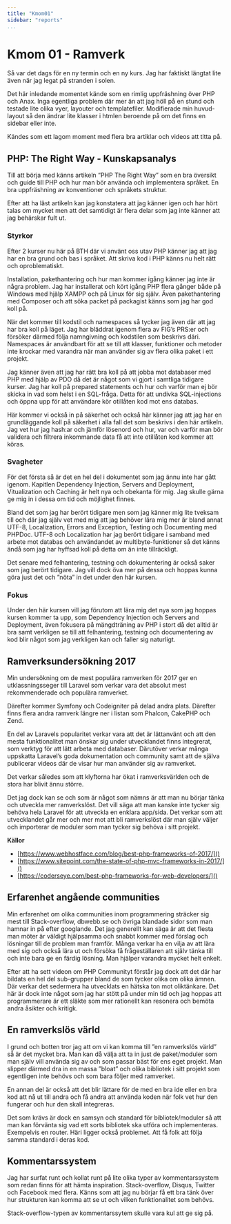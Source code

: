 ```yaml
---
title: "Kmom01"
sidebar: "reports"
...
```

# Kmom 01 - Ramverk

Så var det dags för en ny termin och en ny kurs. Jag har faktiskt längtat lite även när jag legat på stranden i solen.

Det här inledande momentet kände som en rimlig uppfräshning över PHP och Anax. Inga egentliga problem där mer än att jag höll på en stund och testade lite olika vyer, layouter och templatefiler. Modifierade min huvud-layout så den ändrar lite klasser i htmlen beroende på om det finns en sidebar eller inte.

Kändes som ett lagom moment med flera bra artiklar och videos att titta på. 

## PHP: The Right Way - Kunskapsanalys

Till att börja med känns artikeln “PHP The Right Way” som en bra översikt och guide till PHP och hur man bör använda och implementera språket. En bra uppfräshning av konventioner och språkets struktur.

Efter att ha läst artikeln kan jag konstatera att jag känner igen och har hört talas om mycket men att det samtidigt är flera delar som jag inte känner att jag behärskar fult ut.

### Styrkor

Efter 2 kurser nu här på BTH där vi använt oss utav PHP känner jag att jag har en bra grund och bas i språket. Att skriva kod i PHP känns nu helt rätt och oproblematiskt.

Installation, pakethantering och hur man kommer igång känner jag inte är några problem. Jag har installerat och kört igång PHP flera gånger både på Windows med hjälp XAMPP och på Linux för sig själv. Även pakethantering med Composer och att söka packet på packagist känns som jag har god koll på.

När det kommer till kodstil och namespaces så tycker jag även där att jag har bra koll på läget. Jag har bläddrat igenom flera av FIG’s PRS:er och försöker därmed följa namngivning och kodstilen som beskrivs däri. Namespaces är användbart för att se till att klasser, funktioner och metoder inte krockar med varandra när man använder sig av flera olika paket i ett projekt.

Jag känner även att jag har rätt bra koll på att jobba mot databaser med PHP med hjälp av PDO då det är något som vi gjort i samtliga tidigare kurser. Jag har koll på prepared statements och hur och varför man ej bör skicka in vad som helst i en SQL-fråga. Detta för att undivka SQL-injections och öppna upp för att användare kör otillåten kod mot ens databas.

Här kommer vi också in på säkerhet och också här känner jag att jag har en grundläggande koll på säkerhet i alla fall det som beskrivs i den här artikeln. Jag vet hur jag hash:ar och jämför lösenord och hur, var och varför man bör validera och filtrera inkommande data få att inte otillåten kod kommer att köras.

### Svagheter

För det första så är det en hel del i dokumentet som jag ännu inte har gått igenom. Kapitlen Dependency Injection, Servers and Deployment, Vitualization och Caching är helt nya och obekanta för mig. Jag skulle gärna ge mig in i dessa om tid och möjlighet finnes.

Bland det som jag har berört tidigare men som jag känner mig lite tveksam till och där jag själv vet med mig att jag behöver lära mig mer är bland annat UTF-8, Localization, Errors and Exception, Testing och Documenting med PHPDoc.
UTF-8 och Localization har jag berört tidigare i samband med arbete mot databas och användandet av multibyte-funktioner så det känns ändå som jag har hyffsad koll på detta om än inte tillräckligt.

Det senare med felhantering, testning och dokumentering är också saker som jag berört tidigare. Jag vill dock öva mer på dessa och hoppas kunna göra just det och ”nöta” in det under den här kursen.

### Fokus

Under den här kursen  vill jag förutom att lära mig det nya som jag hoppas kursen kommer ta upp, som Dependency Injection och Servers and Deployment, även fokusera på mängdträning av PHP i stort då det alltid är bra samt verkligen se till att felhantering, testning och documentering av kod blir något som jag verkligen kan och faller sig naturligt.


## Ramverksundersökning 2017

Min undersökning om de mest populära ramverken för 2017 ger en utklassningsseger till Laravel som verkar vara det absolut mest rekommenderade och populära ramverket.

Därefter kommer Symfony och Codeigniter på delad andra plats. Därefter finns flera andra ramverk längre ner i listan som Phalcon, CakePHP och Zend.

En del av Laravels popularitet verkar vara att det är lättanvänt och att den mesta funktionalitet man önskar sig under utvecklandet finns integrerat, som verktyg för att lätt arbeta med databaser. Därutöver verkar många uppskatta Laravel’s goda dokumentation och community samt att de själva publicerar videos där de visar hur man använder sig av ramverket.

Det verkar således som att klyftorna har ökat i ramverksvärlden och de stora har blivit ännu större.

Det jag dock kan se och som är något som nämns är att man nu börjar tänka och utveckla mer ramverkslöst. Det vill säga att man kanske inte tycker sig behöva hela Laravel för att utveckla en enklara app/sida. Det verkar som att utvecklandet går mer och mer mot att bli ramverkslöst där man själv väljer och importerar de moduler som man tycker sig behöva i sitt projekt.

**Källor**

* [https://www.webhostface.com/blog/best-php-frameworks-of-2017/]()
* [https://www.sitepoint.com/the-state-of-php-mvc-frameworks-in-2017/]()
* [https://coderseye.com/best-php-frameworks-for-web-developers/]()


## Erfarenhet angående communities 

Min erfarenhet om olika communities inom programmering sträcker sig mest till Stack-overflow, dbwebb.se och övriga blandade sidor som man hamnar in på efter googlande. Det jag generellt kan säga är att det flesta man möter är väldigt hjälpsamma och snabbt kommer med förslag och lösningar till de problem man framför. Många verkar ha en vilja av att lära med sig och också lära ut och försöka få frågeställaren att själv tänka till och inte bara ge en färdig lösning. Man hjälper varandra mycket helt enkelt.

Efter att ha sett videon om PHP Communityt förstår jag dock att det där har bildats en hel del sub-grupper bland de som tycker olika om olika ämnen. Där verkar det sedermera ha utvecklats en hätska ton mot oliktänkare. Det här är dock inte något som jag har stött på under min tid och jag hoppas att programmerare är ett släkte som mer rationellt kan resonera och bemöta andra åsikter och kritigk.

## En ramverkslös värld 

I grund och botten tror jag att om vi kan komma till ”en ramverkslös värld” så är det mycket bra. Man kan då välja att ta in just de paket/moduler som man själv vill använda sig av och som passar bäst för ens eget projekt. Man slipper därmed dra in en massa ”bloat” och olika bibliotek i sitt projekt som egentligen inte behövs och som bara följer med ramverket. 

En annan del är också att det blir lättare för de med en bra ide eller en bra kod att nå ut till andra och få andra att använda koden när folk vet hur den fungerar och hur den skall integreras.

Det som krävs är dock en samsyn och standard för bibliotek/moduler så att man kan förvänta sig vad ett sorts bibliotek ska utföra och implementeras. Exempelvis en router. 
Häri ligger också problemet. Att få folk att följa samma standard i deras kod. 

## Kommentarssystem

Jag har surfat runt och kollat runt på lite olika typer av kommentarssystem som redan finns för att hämta inspiration. Stack-overflow, Disqus, Twitter och Facebook med flera. Känns som att jag nu börjar få ett bra tänk över hur strukturen kan komma att se ut och vilken funktionalitet som behövs. 

Stack-overflow-typen av kommentarssytem skulle vara kul att ge sig på.